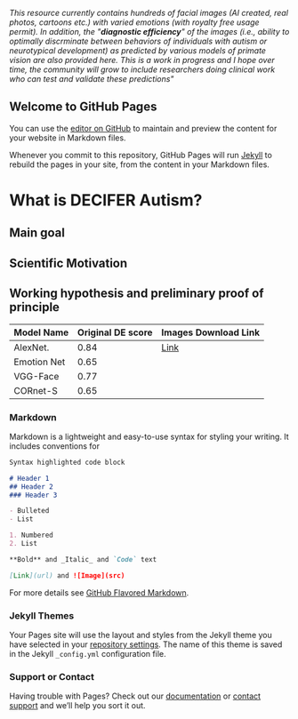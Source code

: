 
_This resource currently contains hundreds of facial images (AI created, real photos, cartoons etc.) with varied emotions (with royalty free usage permit). In addition, the "**diagnostic efficiency**" of the images (i.e., ability to optimally discrminate between behaviors of individuals with autism or neurotypical development) as predicted by various models of primate vision are also provided here. This is a work in progress and I hope over time, the community will grow to include researchers doing clinical work who can test and validate these predictions"_ 


## Welcome to GitHub Pages
You can use the [editor on GitHub](https://github.com/kohitij-kar/decifer_autism.github.io/edit/gh-pages/index.md) to maintain and preview the content for your website in Markdown files.

Whenever you commit to this repository, GitHub Pages will run [Jekyll](https://jekyllrb.com/) to rebuild the pages in your site, from the content in your Markdown files.

# What is DECIFER Autism?

## Main goal 

## Scientific Motivation

## Working hypothesis and preliminary proof of principle


Model Name | Original DE score | Images Download Link
---------- | ----------------- | --------------------
AlexNet.   | 0.84 | [Link](https://github.com/kohitij-kar/decifer_autism.github.io)
Emotion Net | 0.65 |
VGG-Face    | 0.77 |
CORnet-S    | 0.65 |

### Markdown

Markdown is a lightweight and easy-to-use syntax for styling your writing. It includes conventions for

```markdown
Syntax highlighted code block

# Header 1
## Header 2
### Header 3

- Bulleted
- List

1. Numbered
2. List

**Bold** and _Italic_ and `Code` text

[Link](url) and ![Image](src)
```

For more details see [GitHub Flavored Markdown](https://guides.github.com/features/mastering-markdown/).

### Jekyll Themes

Your Pages site will use the layout and styles from the Jekyll theme you have selected in your [repository settings](https://github.com/kohitij-kar/decifer_autism.github.io/settings). The name of this theme is saved in the Jekyll `_config.yml` configuration file.

### Support or Contact

Having trouble with Pages? Check out our [documentation](https://docs.github.com/categories/github-pages-basics/) or [contact support](https://support.github.com/contact) and we’ll help you sort it out.
